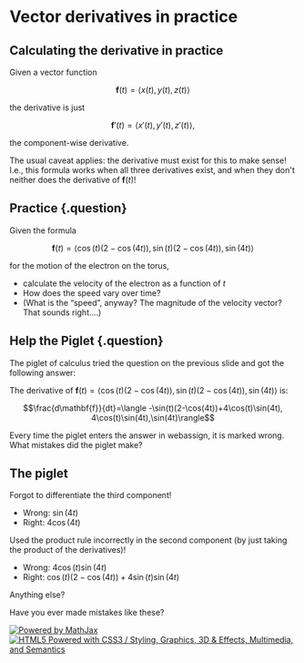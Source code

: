 Vector derivatives in practice
==============================

Calculating the derivative in practice
--------------------------------------

Given a vector function

$$\mathbf{f}(t)=\langle x(t),y(t),z(t)\rangle$$

the derivative is just

$$\mathbf{f}'(t)=\langle x'(t),y'(t),z'(t)\rangle,$$

the component-wise derivative.

The usual caveat applies: the derivative must exist for this to make
sense! I.e., this formula works when all three derivatives exist, and
when they don't neither does the derivative of $\mathbf{f}(t)$!

Practice {.question}
--------

Given the formula

$$\mathbf{f}(t)=\langle
\cos(t)(2-\cos(4t)),\sin(t)(2-\cos(4t)),\sin(4t)\rangle$$

for the motion of the electron on the torus,

-   calculate the velocity of the electron as a function of $t$
-   How does the speed vary over time?
-   (What is the “speed”, anyway? The magnitude of the velocity vector?
    That sounds right....)

Help the Piglet {.question}
---------------

The piglet of calculus tried the question on the previous slide and got
the following answer:

The derivative of $\mathbf{f}(t)=\langle
\cos(t)(2-\cos(4t)),\sin(t)(2-\cos(4t)),\sin(4t)\rangle$ is:

$$\frac{d\mathbf{f}}{dt}=\langle
-\sin(t)(2-\cos(4t))+4\cos(t)\sin(4t),
4\cos(t)\sin(4t),\sin(4t)\rangle$$

Every time the piglet enters the answer in webassign, it is marked
wrong. What mistakes did the piglet make?

The piglet
----------

Forgot to differentiate the third component!

-   Wrong: $\sin(4t)$
-   Right: $4\cos(4t)$

Used the product rule incorrectly in the second component (by just
taking the product of the derivatives)!

-   Wrong: $4\cos(t)\sin(4t)$
-   Right: $\cos(t)(2-\cos(4t))+4\sin(t)\sin(4t)$

Anything else?

Have you ever made mistakes like these?

[![Powered by
MathJax](http://www.mathjax.org/badge.gif "Powered by MathJax")](http://www.mathjax.org/)
[![HTML5 Powered with CSS3 / Styling, Graphics, 3D & Effects,
Multimedia, and
Semantics](http://www.w3.org/html/logo/badge/html5-badge-h-css3-graphics-multimedia-semantics.png "HTML5 Powered with CSS3 / Styling, Graphics, 3D & Effects, Multimedia, and Semantics")](http://www.w3.org/html/logo/)

